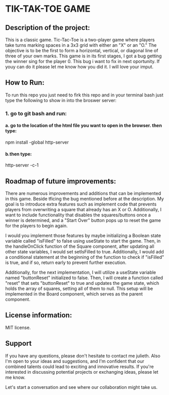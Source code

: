 # TIK-TAK-TOE GAME

## Description of the project:
 This is a classic game. Tic-Tac-Toe is a two-player game where players take turns marking spaces in a 3x3 grid with either an "X" or an "O." The objective is to be the first to form a horizontal, vertical, or diagonal line of three of your own marks. This game is in its first stages, I got a bug getting the winner sing for the player 0. This bug i want to fix in next oportunity. If youy can do it please let me know how you did it. I will love your imput.

## How to Run:
To run this repo you just need to firk this repo and in your terminal bash just type the following to show in into the broswer server:

### 1. go to git bash and run:
#### a. go to the location of the html file you want to open in the browser. then type:
npm install -global http-server
#### b.then type:
http-server -c-1


## Roadmap of future improvements:
There are numerous improvements and additions that can be implemented in this game. Beside tficing the bug mentioned before at the description. My goal is to introduce extra features such as implement code that prevents players from overwriting a square that already has an X or O. Additionally, I want to include functionality that disables the squares/buttons once a winner is determined, and a "Start Over" button pops up to reset the game for the players to begin again.

I would you implement those features by maybe initializing a Boolean state variable called "isFilled" to false using useState to start the game. Then, in the handleOnClick function of the Square component, after updating all other state variables, I would set setIsFilled to true. Additionally, I would add a conditional statement at the beginning of the function to check if "isFilled" is true, and if so, return early to prevent further execution.

Additionally, for the next implementation, I will utilize a useState variable named "buttonReset" initialized to false. Then, I will create a function called "reset" that sets "buttonReset" to true and updates the game state, which holds the array of squares, setting all of them to null. This setup will be implemented in the Board component, which serves as the parent component.

## License information:
MIT license.

## Support
If you have any questions, please don't hesitate to contact me julieth. Also I'm open to your ideas and suggestions, and I'm confident that our combined talents could lead to exciting and innovative results. If you're interested in discussing potential projects or exchanging ideas, please let me know.

Let's start a conversation and see where our collaboration might take us.
